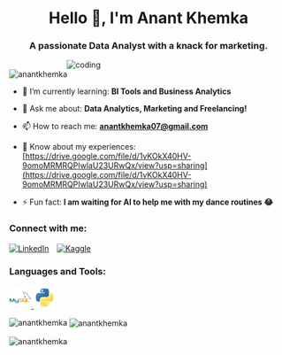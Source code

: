<h1 align="center">Hello 👋, I'm Anant Khemka</h1>
<h3 align="center">A passionate Data Analyst with a knack for marketing.</h3>

<img align="right" alt="coding" width="400" src="https://blog.imarticus.org/wp-content/uploads/2017/10/scopet.gif">

<p align="left"> <img src="https://komarev.com/ghpvc/?username=anantkhemka&label=Profile%20views&color=0e75b6&style=flat" alt="anantkhemka" /> </p>

- 🌱 I’m currently learning: **BI Tools and Business Analytics**

- 💬 Ask me about: **Data Analytics, Marketing and Freelancing!**

- 📫 How to reach me: **anantkhemka07@gmail.com**

- 📄 Know about my experiences: [https://drive.google.com/file/d/1vKOkX40HV-9omoMRMRQPIwlaU23URwQx/view?usp=sharing](https://drive.google.com/file/d/1vKOkX40HV-9omoMRMRQPIwlaU23URwQx/view?usp=sharing)

- ⚡ Fun fact: **I am waiting for AI to help me with my dance routines 😂**

<h3 align="left">Connect with me:</h3>
<p align="left">
<a href="https://www.linkedin.com/in/anant-khemka/" target="_blank"><img src="https://img.icons8.com/color/48/000000/linkedin.png" alt="LinkedIn" height="30" width="30" style="vertical-align: middle; margin-right: 10px;"></a>
<a href="https://www.kaggle.com/anantkhemka" target="_blank"><img src="https://cdn4.iconfinder.com/data/icons/logos-and-brands/512/189_Kaggle_logo_logos-512.png" alt="Kaggle" height="30" width="30" style="vertical-align: middle;"></a></p>

<h3 align="left">Languages and Tools:</h3>
<p align="left"> <a href="https://www.mysql.com/" target="_blank" rel="noreferrer"> <img src="https://raw.githubusercontent.com/devicons/devicon/master/icons/mysql/mysql-original-wordmark.svg" alt="mysql" width="40" height="40"/> </a> <a href="https://www.python.org" target="_blank" rel="noreferrer"> <img src="https://raw.githubusercontent.com/devicons/devicon/master/icons/python/python-original.svg" alt="python" width="40" height="40"/> </a> </p>

<p><img align="left" src="https://github-readme-stats.vercel.app/api/top-langs?username=anantkhemka&show_icons=true&locale=en&layout=compact" alt="anantkhemka" /></p>

<p>&nbsp;<img align="center" src="https://github-readme-stats.vercel.app/api?username=anantkhemka&show_icons=true&locale=en" alt="anantkhemka" /></p>

<p><img align="center" src="https://github-readme-streak-stats.herokuapp.com/?user=anantkhemka&" alt="anantkhemka" /></p>

